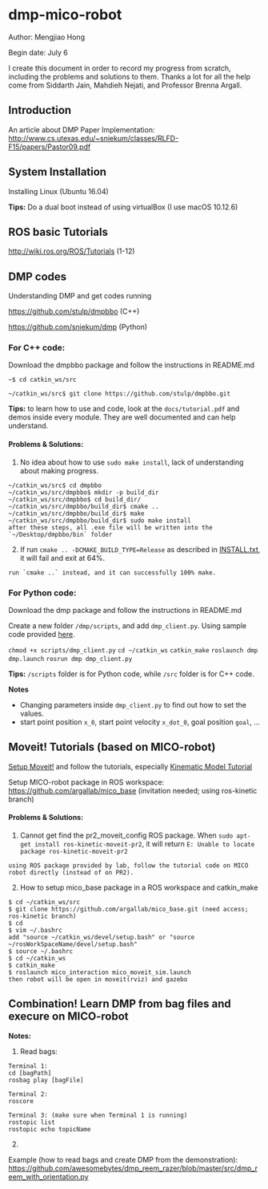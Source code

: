 # dmp-mico-robot
Author: Mengjiao Hong

Begin date: July 6

I create this document in order to record my progress from scratch, including the problems and solutions to them. Thanks a lot for all the help come from Siddarth Jain, Mahdieh Nejati, and Professor Brenna Argall.

## Introduction
An article about DMP Paper Implementation:
http://www.cs.utexas.edu/~sniekum/classes/RLFD-F15/papers/Pastor09.pdf

## System Installation
Installing Linux (Ubuntu 16.04)

**Tips:** Do a dual boot instead of using virtualBox (I use macOS 10.12.6)

## ROS basic Tutorials
http://wiki.ros.org/ROS/Tutorials (1-12)

## DMP codes
Understanding DMP and get codes running

https://github.com/stulp/dmpbbo (C++)

https://github.com/sniekum/dmp (Python)

### For C++ code:
Download the dmpbbo package and follow the instructions in README.md

`~$ cd catkin_ws/src`

`~/catkin_ws/src$ git clone https://github.com/stulp/dmpbbo.git`

**Tips:** to learn how to use and code, look at the `docs/tutorial.pdf` and demos inside every module. They are well documented and can help understand.

#### Problems & Solutions:
1. No idea about how to use `sudo make install`, lack of understanding about making progress.
```
~/catkin_ws/src$ cd dmpbbo
~/catkin_ws/src/dmpbbo$ mkdir -p build_dir
~/catkin_ws/src/dmpbbo$ cd build_dir/
~/catkin_ws/src/dmpbbo/build_dir$ cmake ..
~/catkin_ws/src/dmpbbo/build_dir$ make
~/catkin_ws/src/dmpbbo/build_dir$ sudo make install
after these steps, all .exe file will be written into the `~/Desktop/dmpbbo/bin` folder
```
2. If run `cmake .. -DCMAKE_BUILD_TYPE=Release` as described in [INSTALL.txt](https://github.com/stulp/dmpbbo/blob/master/LICENSE.txt), it will fail and exit at 64%.
```
run `cmake ..` instead, and it can successfully 100% make.
```
### For Python code:
Download the dmp package and follow the instructions in README.md

Create a new folder `/dmp/scripts`, and add `dmp_client.py`. Using sample code provided [here](http://www.ros.org/wiki/dmp).

`chmod +x scripts/dmp_client.py`
`cd ~/catkin_ws`
`catkin_make`
`roslaunch dmp dmp.launch`
`rosrun dmp dmp_client.py`

**Tips:** `/scripts` folder is for Python code, while `/src` folder is for C++ code.

**Notes**

+ Changing parameters inside `dmp_client.py` to find out how to set the values.
+ start point position `x_0`, start point velocity `x_dot_0`, goal position `goal`, ...

## Moveit! Tutorials (based on MICO-robot)
[Setup Moveit!](http://docs.ros.org/kinetic/api/moveit_tutorials/html/) and follow the tutorials, especially [Kinematic Model Tutorial](http://docs.ros.org/kinetic/api/moveit_tutorials/html/doc/pr2_tutorials/kinematics/src/doc/kinematic_model_tutorial.html)

Setup MICO-robot package in ROS workspace: https://github.com/argallab/mico_base (invitation needed; using ros-kinetic branch)

#### Problems & Solutions:
1. Cannot get find the pr2_moveit_config ROS package. When `sudo apt-get install ros-kinetic-moveit-pr2`, it will return `E: Unable to locate package ros-kinetic-moveit-pr2`
```
using ROS package provided by lab, follow the tutorial code on MICO robot directly (instead of on PR2).
```
2. How to setup mico_base package in a ROS workspace and catkin_make
```
$ cd ~/catkin_ws/src
$ git clone https://github.com/argallab/mico_base.git (need access; ros-kinetic branch)
$ cd
$ vim ~/.bashrc
add "source ~/catkin_ws/devel/setup.bash" or "source ~/rosWorkSpaceName/devel/setup.bash"
$ source ~/.bashrc
$ cd ~/catkin_ws
$ catkin_make
$ roslaunch mico_interaction mico_moveit_sim.launch
then robot will be open in moveit(rviz) and gazebo
```
## Combination! Learn DMP from bag files and execure on MICO-robot
**Notes:**
1. Read bags:
```
Terminal 1:
cd [bagPath]
rosbag play [bagFile]

Terminal 2:
roscore

Terminal 3: (make sure when Terminal 1 is running)
rostopic list
rostopic echo topicName
```
2.
Example (how to read bags and create DMP from the demonstration): https://github.com/awesomebytes/dmp_reem_razer/blob/master/src/dmp_reem_with_orientation.py
